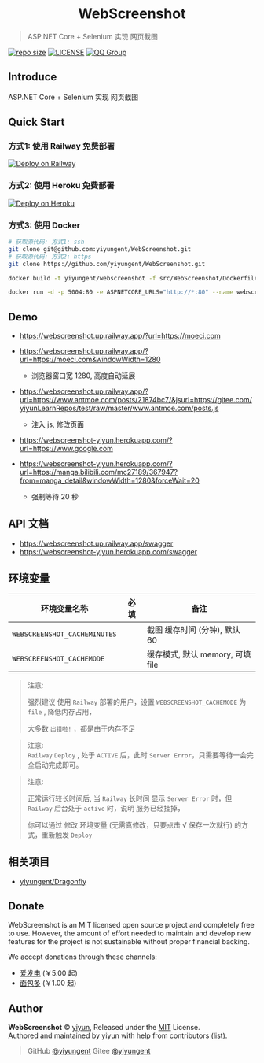 
<h1 align="center">WebScreenshot</h1>

> ASP.NET Core + Selenium 实现 网页截图

[![repo size](https://img.shields.io/github/repo-size/yiyungent/WebScreenshot.svg?style=flat)]()
[![LICENSE](https://img.shields.io/github/license/yiyungent/WebScreenshot.svg?style=flat)](https://github.com/yiyungent/WebScreenshot/blob/main/LICENSE)
[![QQ Group](https://img.shields.io/badge/QQ%20Group-894031109-deepgreen)](https://jq.qq.com/?_wv=1027&k=q5R82fYN)

## Introduce


ASP.NET Core + Selenium 实现 网页截图


## Quick Start

### 方式1: 使用 Railway 免费部署

[![Deploy on Railway](https://railway.app/button.svg)](https://railway.app/new/template?code=0SqcQn&referralCode=8eKBDA)


### 方式2: 使用 Heroku 免费部署

[![Deploy on Heroku](https://www.herokucdn.com/deploy/button.svg)](https://heroku.com/deploy?template=https://github.com/yiyungent/WebScreenshot)

### 方式3: 使用 Docker

```bash
# 获取源代码: 方式1: ssh 
git clone git@github.com:yiyungent/WebScreenshot.git
# 获取源代码: 方式2: https 
git clone https://github.com/yiyungent/WebScreenshot.git

docker build -t yiyungent/webscreenshot -f src/WebScreenshot/Dockerfile .

docker run -d -p 5004:80 -e ASPNETCORE_URLS="http://*:80" --name webscreenshot yiyungent/webscreenshot
```

## Demo

- https://webscreenshot.up.railway.app/?url=https://moeci.com

- https://webscreenshot.up.railway.app/?url=https://moeci.com&windowWidth=1280
  - 浏览器窗口宽 1280, 高度自动延展
- https://webscreenshot.up.railway.app/?url=https://www.antmoe.com/posts/21874bc7/&jsurl=https://gitee.com/yiyunLearnRepos/test/raw/master/www.antmoe.com/posts.js
  - 注入 js, 修改页面

- https://webscreenshot-yiyun.herokuapp.com/?url=https://www.google.com
- https://webscreenshot-yiyun.herokuapp.com/?url=https://manga.bilibili.com/mc27189/367947?from=manga_detail&windowWidth=1280&forceWait=20
  - 强制等待 20 秒

## API 文档

- https://webscreenshot.up.railway.app/swagger
- https://webscreenshot-yiyun.herokuapp.com/swagger


## 环境变量

| 环境变量名称                 | 必填 | 备注                             |
| ---------------------------- | ---- | -------------------------------- |
| `WEBSCREENSHOT_CACHEMINUTES` |      | 截图 缓存时间 (分钟), 默认 60    |
| `WEBSCREENSHOT_CACHEMODE`    |      | 缓存模式, 默认 memory, 可填 file |



> 注意:       
>
> 强烈建议 使用 `Railway` 部署的用户，设置 `WEBSCREENSHOT_CACHEMODE` 为 `file` , 降低内存占用，     
>
> 大多数 `出错啦!` ，都是由于内存不足

> 注意:  
> `Railway` `Deploy` , 处于 `ACTIVE` 后，此时 `Server Error`，只需要等待一会完全启动完成即可。

> 注意:   
>
> 正常运行较长时间后, 当 `Railway` 长时间 显示 `Server Error` 时，但 `Railway` 后台处于 `active`  时，说明 服务已经挂掉，  
>
> 你可以通过 修改 环境变量 (无需真修改，只要点击 √ 保存一次就行) 的方式，重新触发  `Deploy`


## 相关项目

- [yiyungent/Dragonfly](https://github.com/yiyungent/Dragonfly)

## Donate

WebScreenshot is an MIT licensed open source project and completely free to use. However, the amount of effort needed to maintain and develop new features for the project is not sustainable without proper financial backing.

We accept donations through these channels:

- <a href="https://afdian.net/@yiyun" target="_blank">爱发电</a> (￥5.00 起)
- <a href="https://dun.mianbaoduo.com/@yiyun" target="_blank">面包多</a> (￥1.00 起)

## Author

**WebScreenshot** © [yiyun](https://github.com/yiyungent), Released under the [MIT](./LICENSE) License.<br>
Authored and maintained by yiyun with help from contributors ([list](https://github.com/yiyungent/WebScreenshot/contributors)).

> GitHub [@yiyungent](https://github.com/yiyungent) Gitee [@yiyungent](https://gitee.com/yiyungent)

